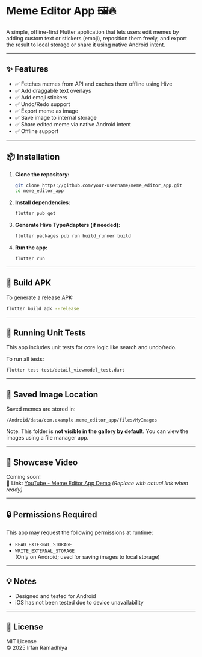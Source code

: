 # Meme Editor App 🖼️🔥

A simple, offline-first Flutter application that lets users edit memes by adding custom text or stickers (emoji), reposition them freely, and export the result to local storage or share it using native Android intent.

---

## ✨ Features

- ✅ Fetches memes from API and caches them offline using Hive
- ✅ Add draggable text overlays
- ✅ Add emoji stickers
- ✅ Undo/Redo support
- ✅ Export meme as image
- ✅ Save image to internal storage
- ✅ Share edited meme via native Android intent
- ✅ Offline support

---

## 📦 Installation

1. **Clone the repository:**
   ```bash
   git clone https://github.com/your-username/meme_editor_app.git
   cd meme_editor_app
   ```

2. **Install dependencies:**
   ```bash
   flutter pub get
   ```

3. **Generate Hive TypeAdapters (if needed):**
   ```bash
   flutter packages pub run build_runner build
   ```

4. **Run the app:**
   ```bash
   flutter run
   ```

---

## 📱 Build APK

To generate a release APK:
```bash
flutter build apk --release
```

---

## 🧪 Running Unit Tests

This app includes unit tests for core logic like search and undo/redo.

To run all tests:
```bash
flutter test test/detail_viewmodel_test.dart
```

---


## 📂 Saved Image Location

Saved memes are stored in:

```
/Android/data/com.example.meme_editor_app/files/MyImages
```

Note: This folder is **not visible in the gallery by default**. You can view the images using a file manager app.

---

## 🎥 Showcase Video

Coming soon!  
🚧 Link: [YouTube - Meme Editor App Demo](https://youtu.be/YOUR_VIDEO_ID) *(Replace with actual link when ready)*

---

## 🔒 Permissions Required

This app may request the following permissions at runtime:
- `READ_EXTERNAL_STORAGE`
- `WRITE_EXTERNAL_STORAGE`  
(Only on Android; used for saving images to local storage)

---

## 💡 Notes

- Designed and tested for Android
- iOS has not been tested due to device unavailability

---

## 📄 License

MIT License  
© 2025 Irfan Ramadhiya
